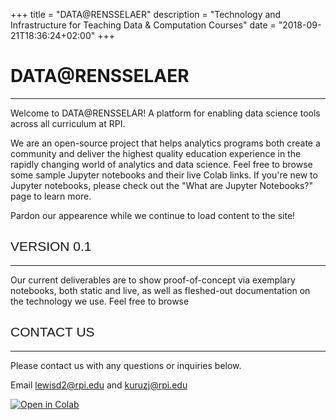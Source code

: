 +++
title = "DATA@RENSSELAER"
description = "Technology and Infrastructure for Teaching Data & Computation Courses"
date = "2018-09-21T18:36:24+02:00"
+++
<h1 style="font-family: ;">DATA@RENSSELAER</h1>


---
<p>
	Welcome to DATA@RENSSELAR! A platform for enabling data science tools across all curriculum at RPI.
</p>
<p>
	We are an open-source project that helps analytics programs both create a community and deliver the highest quality education experience in the rapidly changing world of analytics and data science. Feel free to browse some sample Jupyter notebooks and their live Colab links. If you're new to Jupyter notebooks, please check out the "What are Jupyter Notebooks?" page to learn more.
</p>
<p>
	Pardon our appearence while we continue to load content to the site!
</p>

<h2 style="font-family: Verdana, Geneva, sans-serif; font-weight:normal;">VERSION 0.1</h2>

---
<p>
	Our current deliverables are to show proof-of-concept via exemplary notebooks, both static and live, as well as fleshed-out documentation on the technology we use. Feel free to browse
</p>

<h2 style="font-family: Verdana, Geneva, sans-serif;font-weight:normal;"> CONTACT US </h2>

---

<!-- Test for the idea of having a contact form-->
<p>
	Please contact us with any questions or inquiries below.
</p>

<p>Email <a href="mailto:lewisd2@rpi.edu">lewisd2@rpi.edu</a> and <a href="mailto:kuruzj@rpi.edu">kuruzj@rpi.edu</a></p>

<p><a href="https://colab.research.google.com/github/RPI-DATA/tutorials-intro/blob/master/website/LandingPage.ipynb" target="_blank"> <img src="https://colab.research.google.com/assets/colab-badge.svg" alt="Open in Colab"> </a></p>

 


